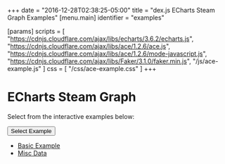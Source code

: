 +++
date = "2016-12-28T02:38:25-05:00"
title = "dex.js ECharts Steam Graph Examples"
[menu.main]
  identifier = "examples"

[params]
  scripts = [
    "https://cdnjs.cloudflare.com/ajax/libs/echarts/3.6.2/echarts.js",
    "https://cdnjs.cloudflare.com/ajax/libs/ace/1.2.6/ace.js",
    "https://cdnjs.cloudflare.com/ajax/libs/ace/1.2.6/mode-javascript.js",
    "https://cdnjs.cloudflare.com/ajax/libs/Faker/3.1.0/faker.min.js",
    "/js/ace-example.js"
  ]
  css = [ "/css/ace-example.css" ]
+++

<style>
  #Chart {
    display: inline-block !important;
    max-height: 100% !important;
    max-width: 100% !important;
    width: 100% !important;
    height: 100% !important;
  }
</style>

# ECharts Steam Graph

Select from the interactive examples below:
<div class="btn-group">
  <button type="button" class="btn btn-default dropdown-toggle"
  data-toggle="dropdown" aria-haspopup="true"
  aria-expanded="false">Select Example <span class="caret"></span>
  </button>
  <ul id="ex-dropdown" class="dropdown-menu">
    <li><a id="basic" href="#">Basic Example</a></li>
    <li><a id="misc_data" href="#">Misc Data</a></li>
  </ul>
</div>

<div id="example-info"></div>
<div id="layout-container" class="WideChart">
  <div class="ui-layout-center">
    <div id="Chart"></div>
  </div>
  <div class="ui-layout-west">
    <div id="ConfigurationPane"></div>
  </div>
</div>

<div id="ace-editor"></div>
<div id="ace-error"></div>

<script>
  var chart;

  var editor = createEditor({
    "parent"        : "ace-editor",
    "errorParent"   : "ace-error",
    "theme"         : "ace/theme/monokai",
    "mode"          : "ace/mode/javascript",
    "contentDir"    : "/examples/charts/echarts/steamgraph",
    "initialContent": "/examples/charts/echarts/steamgraph/basic.js",
    "initialInfo"   : "/examples/charts/echarts/steamgraph/basic.html"
  });

  $(document).ready(function () {
    $('#layout-container').layout({
      applyDemoStyles: false,
      west: {
        size: 335
      },
      onresize: function () {
        chart.render();
      }
    });
  });
</script>